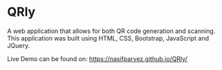 # QRly

A web application that allows for both QR code generation and scanning.
This application was built using HTML, CSS, Bootstrap, JavaScript and JQuery.

Live Demo can be found on: https://nasifparvez.github.io/QRly/
